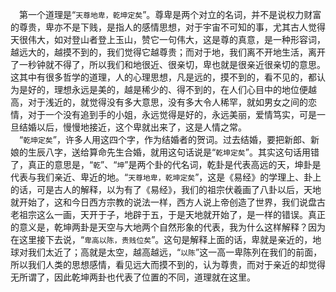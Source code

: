 &emsp;第一个道理是“``天尊地卑，乾坤定矣``”。尊卑是两个对立的名词，并不是说权力财富的尊贵，卑亦不是下贱，是指人的感情思想，对于宇宙不可知的事，尤其古人觉得天很伟大，如对登山者登上玉山，赞它一句伟大，这是尊的真意，是一种形容词，越远大的，越摸不到的，我们觉得它越尊贵；而对于地，我们离不开地生活，离开了一秒钟就不得了，所以我们和地很近、很亲切，卑也就是很亲近很亲切的意思。这其中有很多哲学的道理，人的心理思想，凡是远的，摸不到的，看不见的，都认为是好的，理想永远是美的，越是稀少的、得不到的，在人们心目中的地位便越高，对于浅近的，就觉得没有多大意思，没有多大令人稀罕，就如男女之间的恋情，对于一个没有追到手的小姐，永远觉得是好的，永远美丽，爱情笃实，可是一旦结婚以后，慢慢地接近，这个卑就出来了，这是人情之常。<br>&emsp;“``乾坤定矣``”，许多人用这四个字，作为结婚者的贺词。过去结婚，要把新郎、新娘的生辰八字，送给算命先生合婚，就用这句话说是“``乾坤定矣``”。其实这句话用错了，真正的意思是，“``乾``”、“``坤``”是两个卦的代名词，乾卦是代表高远的天，坤卦是代表与我们亲近、卑近的地。“``天尊地卑，乾坤定矣``”，这是《易经》的学理上、卦上的话，可是古人的解释，以为有了《易经》，我们的祖宗伏羲画了八卦以后，天地就开始了，这和今日西方宗教的说法一样，西方人说上帝创造了世界，我们说盘古老祖宗这么一画，天开于子，地辟于五，于是天地就开始了，是一样的错误。真正的意义是，乾坤两卦是天空与大地两个自然形象的代表，我为什么这样解释？因为在这里接下去说，“``卑高以陈，贵贱位矣``”。这句是解释上面的话，卑就是亲近的，地球对我们太近了；高就是太空，越高越远，“``以陈``”这一高一卑陈列在我们的前面，所以我们人类的思想感情，看见远大而摸不到的，认为尊贵，而对于亲近的却觉得无所谓了，因此乾坤两卦也代表了位置的不同，道理就在这里。<br>
